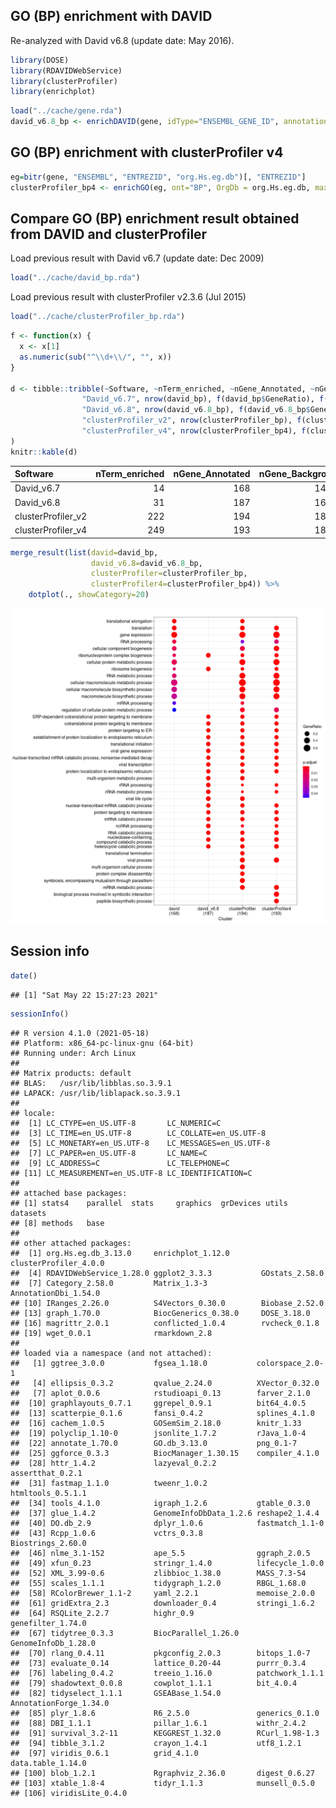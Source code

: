 ## GO (BP) enrichment with DAVID

Re-analyzed with David v6.8 (update date: May 2016).

``` r
library(DOSE)
library(RDAVIDWebService)
library(clusterProfiler)
library(enrichplot)
```

``` r
load("../cache/gene.rda")
david_v6.8_bp <- enrichDAVID(gene, idType="ENSEMBL_GENE_ID", annotation="GOTERM_BP_ALL", david.user="gcyu@connect.hku.hk")
```

## GO (BP) enrichment with clusterProfiler v4

``` r
eg=bitr(gene, "ENSEMBL", "ENTREZID", "org.Hs.eg.db")[, "ENTREZID"]
clusterProfiler_bp4 <- enrichGO(eg, ont="BP", OrgDb = org.Hs.eg.db, maxGSSize = NULL)
```

## Compare GO (BP) enrichment result obtained from DAVID and clusterProfiler

Load previous result with David v6.7 (update date: Dec 2009)

``` r
load("../cache/david_bp.rda")
```

Load previous result with clusterProfiler v2.3.6 (Jul 2015)

``` r
load("../cache/clusterProfiler_bp.rda")
```

``` r
f <- function(x) {
  x <- x[1]
  as.numeric(sub("^\\d+\\/", "", x))
}

d <- tibble::tribble(~Software, ~nTerm_enriched, ~nGene_Annotated, ~nGene_Background,
                "David_v6.7", nrow(david_bp), f(david_bp$GeneRatio), f(david_bp$BgRatio),
                "David_v6.8", nrow(david_v6.8_bp), f(david_v6.8_bp$GeneRatio), f(david_v6.8_bp$BgRatio),
                "clusterProfiler_v2", nrow(clusterProfiler_bp), f(clusterProfiler_bp$GeneRatio), f(clusterProfiler_bp$BgRatio),
                "clusterProfiler_v4", nrow(clusterProfiler_bp4), f(clusterProfiler_bp4$GeneRatio), f(clusterProfiler_bp4$BgRatio),
)
knitr::kable(d)
```

| Software           | nTerm_enriched | nGene_Annotated | nGene_Background |
|:-------------------|---------------:|----------------:|-----------------:|
| David_v6.7         |             14 |             168 |            14116 |
| David_v6.8         |             31 |             187 |            16792 |
| clusterProfiler_v2 |            222 |             194 |            18585 |
| clusterProfiler_v4 |            249 |             193 |            18862 |

``` r
merge_result(list(david=david_bp, 
                  david_v6.8=david_v6.8_bp, 
                  clusterProfiler=clusterProfiler_bp, 
                  clusterProfiler4=clusterProfiler_bp4)) %>%
    dotplot(., showCategory=20)
```

![](GO-BP-2021_files/figure-markdown_github/unnamed-chunk-11-1.png)

## Session info

``` r
date()
```

    ## [1] "Sat May 22 15:27:23 2021"

``` r
sessionInfo()
```

    ## R version 4.1.0 (2021-05-18)
    ## Platform: x86_64-pc-linux-gnu (64-bit)
    ## Running under: Arch Linux
    ## 
    ## Matrix products: default
    ## BLAS:   /usr/lib/libblas.so.3.9.1
    ## LAPACK: /usr/lib/liblapack.so.3.9.1
    ## 
    ## locale:
    ##  [1] LC_CTYPE=en_US.UTF-8       LC_NUMERIC=C              
    ##  [3] LC_TIME=en_US.UTF-8        LC_COLLATE=en_US.UTF-8    
    ##  [5] LC_MONETARY=en_US.UTF-8    LC_MESSAGES=en_US.UTF-8   
    ##  [7] LC_PAPER=en_US.UTF-8       LC_NAME=C                 
    ##  [9] LC_ADDRESS=C               LC_TELEPHONE=C            
    ## [11] LC_MEASUREMENT=en_US.UTF-8 LC_IDENTIFICATION=C       
    ## 
    ## attached base packages:
    ## [1] stats4    parallel  stats     graphics  grDevices utils     datasets 
    ## [8] methods   base     
    ## 
    ## other attached packages:
    ##  [1] org.Hs.eg.db_3.13.0     enrichplot_1.12.0       clusterProfiler_4.0.0  
    ##  [4] RDAVIDWebService_1.28.0 ggplot2_3.3.3           GOstats_2.58.0         
    ##  [7] Category_2.58.0         Matrix_1.3-3            AnnotationDbi_1.54.0   
    ## [10] IRanges_2.26.0          S4Vectors_0.30.0        Biobase_2.52.0         
    ## [13] graph_1.70.0            BiocGenerics_0.38.0     DOSE_3.18.0            
    ## [16] magrittr_2.0.1          conflicted_1.0.4        rvcheck_0.1.8          
    ## [19] wget_0.0.1              rmarkdown_2.8          
    ## 
    ## loaded via a namespace (and not attached):
    ##   [1] ggtree_3.0.0           fgsea_1.18.0           colorspace_2.0-1      
    ##   [4] ellipsis_0.3.2         qvalue_2.24.0          XVector_0.32.0        
    ##   [7] aplot_0.0.6            rstudioapi_0.13        farver_2.1.0          
    ##  [10] graphlayouts_0.7.1     ggrepel_0.9.1          bit64_4.0.5           
    ##  [13] scatterpie_0.1.6       fansi_0.4.2            splines_4.1.0         
    ##  [16] cachem_1.0.5           GOSemSim_2.18.0        knitr_1.33            
    ##  [19] polyclip_1.10-0        jsonlite_1.7.2         rJava_1.0-4           
    ##  [22] annotate_1.70.0        GO.db_3.13.0           png_0.1-7             
    ##  [25] ggforce_0.3.3          BiocManager_1.30.15    compiler_4.1.0        
    ##  [28] httr_1.4.2             lazyeval_0.2.2         assertthat_0.2.1      
    ##  [31] fastmap_1.1.0          tweenr_1.0.2           htmltools_0.5.1.1     
    ##  [34] tools_4.1.0            igraph_1.2.6           gtable_0.3.0          
    ##  [37] glue_1.4.2             GenomeInfoDbData_1.2.6 reshape2_1.4.4        
    ##  [40] DO.db_2.9              dplyr_1.0.6            fastmatch_1.1-0       
    ##  [43] Rcpp_1.0.6             vctrs_0.3.8            Biostrings_2.60.0     
    ##  [46] nlme_3.1-152           ape_5.5                ggraph_2.0.5          
    ##  [49] xfun_0.23              stringr_1.4.0          lifecycle_1.0.0       
    ##  [52] XML_3.99-0.6           zlibbioc_1.38.0        MASS_7.3-54           
    ##  [55] scales_1.1.1           tidygraph_1.2.0        RBGL_1.68.0           
    ##  [58] RColorBrewer_1.1-2     yaml_2.2.1             memoise_2.0.0         
    ##  [61] gridExtra_2.3          downloader_0.4         stringi_1.6.2         
    ##  [64] RSQLite_2.2.7          highr_0.9              genefilter_1.74.0     
    ##  [67] tidytree_0.3.3         BiocParallel_1.26.0    GenomeInfoDb_1.28.0   
    ##  [70] rlang_0.4.11           pkgconfig_2.0.3        bitops_1.0-7          
    ##  [73] evaluate_0.14          lattice_0.20-44        purrr_0.3.4           
    ##  [76] labeling_0.4.2         treeio_1.16.0          patchwork_1.1.1       
    ##  [79] shadowtext_0.0.8       cowplot_1.1.1          bit_4.0.4             
    ##  [82] tidyselect_1.1.1       GSEABase_1.54.0        AnnotationForge_1.34.0
    ##  [85] plyr_1.8.6             R6_2.5.0               generics_0.1.0        
    ##  [88] DBI_1.1.1              pillar_1.6.1           withr_2.4.2           
    ##  [91] survival_3.2-11        KEGGREST_1.32.0        RCurl_1.98-1.3        
    ##  [94] tibble_3.1.2           crayon_1.4.1           utf8_1.2.1            
    ##  [97] viridis_0.6.1          grid_4.1.0             data.table_1.14.0     
    ## [100] blob_1.2.1             Rgraphviz_2.36.0       digest_0.6.27         
    ## [103] xtable_1.8-4           tidyr_1.1.3            munsell_0.5.0         
    ## [106] viridisLite_0.4.0
